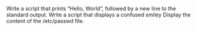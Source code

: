 Write a script that prints “Hello, World”, followed by a new line to the standard output.
Write a script that displays a confused smiley
Display the content of the /etc/passwd file.
